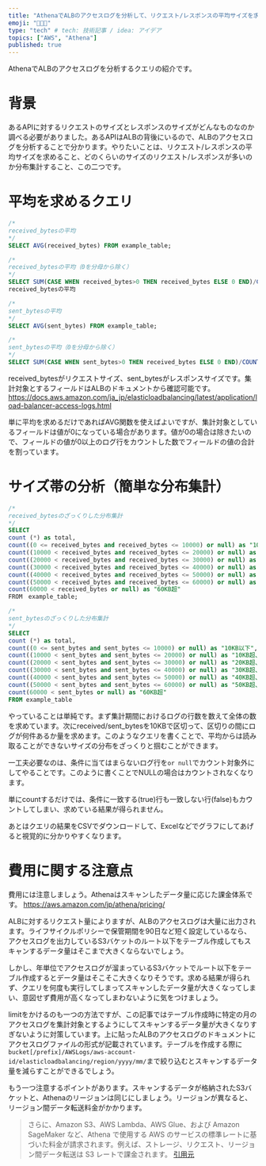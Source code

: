 ```yaml
---
title: "AthenaでALBのアクセスログを分析して、リクエスト/レスポンスの平均サイズを求め、分布集計も行う"
emoji: "👨🏻‍💻"
type: "tech" # tech: 技術記事 / idea: アイデア
topics: ["AWS", "Athena"]
published: true
---
```

AthenaでALBのアクセスログを分析するクエリの紹介です。

# 背景
あるAPIに対するリクエストのサイズとレスポンスのサイズがどんなものなのか調べる必要がありました。あるAPIはALBの背後にいるので、ALBのアクセスログを分析することで分かります。やりたいことは、リクエスト/レスポンスの平均サイズを求めること、どのくらいのサイズのリクエスト/レスポンスが多いのか分布集計すること、この二つです。

# 平均を求めるクエリ
```sql
/*
received_bytesの平均
*/
SELECT AVG(received_bytes) FROM example_table;

/*
received_bytesの平均（0を分母から除く）
*/
SELECT SUM(CASE WHEN received_bytes>0 THEN received_bytes ELSE 0 END)/COUNT(received_bytes>0 OR NULL) FROM example_table;
received_bytesの平均

/*
sent_bytesの平均
*/
SELECT AVG(sent_bytes) FROM example_table;

/*
sent_bytesの平均（0を分母から除く）
*/
SELECT SUM(CASE WHEN sent_bytes>0 THEN received_bytes ELSE 0 END)/COUNT(received_bytes>0 OR NULL) FROM example_table;

```
received_bytesがリクエストサイズ、sent_bytesがレスポンスサイズです。集計対象とするフィールドはALBのドキュメントから確認可能です。
https://docs.aws.amazon.com/ja_jp/elasticloadbalancing/latest/application/load-balancer-access-logs.html

単に平均を求めるだけであればAVG関数を使えばよいですが、集計対象としているフィールドは値が0になっている場合があります。値が0の場合は除きたいので、フィールドの値が0以上のログ行をカウントした数でフィールドの値の合計を割っています。

# サイズ帯の分析（簡単な分布集計）
```sql
/*
received_bytesのざっくりした分布集計
*/
SELECT 
count (*) as total,
count((0 <= received_bytes and received_bytes <= 10000) or null) as "10KB以下",
count((10000 < received_bytes and received_bytes <= 20000) or null) as "10KB超、20KB以下",
count((20000 < received_bytes and received_bytes <= 30000) or null) as "20KB超、30KB以下",
count((30000 < received_bytes and received_bytes <= 40000) or null) as "30KB超、40KB以下",
count((40000 < received_bytes and received_bytes <= 50000) or null) as "40KB超、50KB以下",
count((50000 < received_bytes and received_bytes <= 60000) or null) as "50KB超、60KB以下",
count(60000 < received_bytes or null) as "60KB超"
FROM　example_table;

/*
sent_bytesのざっくりした分布集計
*/
SELECT 
count (*) as total,
count((0 <= sent_bytes and sent_bytes <= 10000) or null) as "10KB以下",
count((10000 < sent_bytes and sent_bytes <= 20000) or null) as "10KB超、20KB以下",
count((20000 < sent_bytes and sent_bytes <= 30000) or null) as "20KB超、30KB以下",
count((30000 < sent_bytes and sent_bytes <= 40000) or null) as "30KB超、40KB以下",
count((40000 < sent_bytes and sent_bytes <= 50000) or null) as "40KB超、50KB以下",
count((50000 < sent_bytes and sent_bytes <= 60000) or null) as "50KB超、60KB以下",
count(60000 < sent_bytes or null) as "60KB超"
FROM example_table
```
やっていることは単純です。まず集計期間におけるログの行数を数えて全体の数を求めています。次にreceived/sent_bytesを10KBで区切って、区切りの間にログが何件あるか量を求めます。このようなクエリを書くことで、平均からは読み取ることができないサイズの分布をざっくりと掴むことができます。

一工夫必要なのは、条件に当てはまらないログ行を`or null`でカウント対象外にしてやることです。このように書くことでNULLの場合はカウントされなくなります。

単にcountするだけでは、条件に一致する(true)行も一致しない行(false)もカウントしてしまい、求めている結果が得られません。

あとはクエリの結果をCSVでダウンロードして、Excelなどでグラフにしてあげると視覚的に分かりやすくなります。

# 費用に関する注意点
費用には注意しましょう。Athenaはスキャンしたデータ量に応じた課金体系です。
https://aws.amazon.com/jp/athena/pricing/

ALBに対するリクエスト量によりますが、ALBのアクセスログは大量に出力されます。ライフサイクルポリシーで保管期間を90日など短く設定しているなら、アクセスログを出力しているS3バケットのルート以下をテーブル作成してもスキャンするデータ量はそこまで大きくならないでしょう。

しかし、年単位でアクセスログが溜まっているS3バケットでルート以下をテーブル作成するとデータ量はそこそこ大きくなりそうです。求める結果が得られず、クエリを何度も実行してしまってスキャンしたデータ量が大きくなってしまい、意図せず費用が高くなってしまわないように気をつけましょう。

limitをかけるのも一つの方法ですが、この記事ではテーブル作成時に特定の月のアクセスログを集計対象とするようにしてスキャンするデータ量が大きくなりすぎないように対策しています。上に貼ったALBのアクセスログのドキュメントにアクセスログファイルの形式が記載されています。テーブルを作成する際に`bucket[/prefix]/AWSLogs/aws-account-id/elasticloadbalancing/region/yyyy/mm/`まで絞り込むとスキャンするデータ量を減らすことができるでしょう。

もう一つ注意するポイントがあります。スキャンするデータが格納されたS3バケットと、Athenaのリージョンは同じにしましょう。リージョンが異なると、リージョン間データ転送料金がかかります。
>さらに、Amazon S3、AWS Lambda、AWS Glue、および Amazon SageMaker など、Athena で使用する AWS のサービスの標準レートに基づいた料金が請求されます。例えば、ストレージ、リクエスト、リージョン間データ転送は S3 レートで課金されます。
[引用元](https://aws.amazon.com/jp/athena/pricing/)